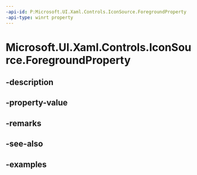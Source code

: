 ```yaml
---
-api-id: P:Microsoft.UI.Xaml.Controls.IconSource.ForegroundProperty
-api-type: winrt property
---
```


<!-- Property syntax.
public DependencyProperty ForegroundProperty { get; }
-->

# Microsoft.UI.Xaml.Controls.IconSource.ForegroundProperty

## -description

## -property-value

## -remarks

## -see-also

## -examples

